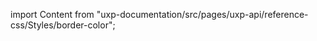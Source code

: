 
import Content from "uxp-documentation/src/pages/uxp-api/reference-css/Styles/border-color";

<Content query="product=xd"/>
